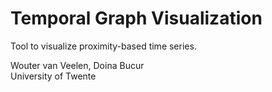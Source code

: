 # Temporal Graph Visualization
  Tool to visualize proximity-based time series.

Wouter van Veelen, Doina Bucur\
University of Twente
